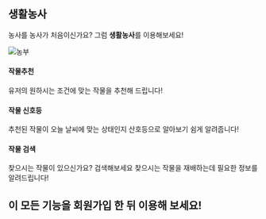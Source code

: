 ## 생활농사

농사를 농사가 처음이신가요? 그럼 **생활농사**를 이용해보세요!

![농부](https://user-images.githubusercontent.com/48947537/70617811-c53a8a00-1c54-11ea-8334-6e5aab86f995.gif)

#### 작물추천
 유저의 원하시는 조건에 맞는 작물을 추천해 드립니다!

#### 작물 신호등
 추천된 작물이 오늘 날씨에 맞는 상태인지 산호등으로 알아보기 쉼게 알려줍니다!

#### 작물 검색
 찾으시는 작물이 있으신가요? 검색해보세요 찾으시는 작물을 재배하는데 필요한 정보를 알려드립니다!


## 이 모든 기능을 회원가입 한 뒤 이용해 보세요!
